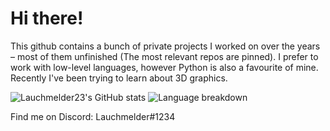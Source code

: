 # Hi there!

<!--
**Lauchmelder23/Lauchmelder23** is a ✨ _special_ ✨ repository because its `README.md` (this file) appears on your GitHub profile.
-->

This github contains a bunch of private projects I worked on over the years – most of them unfinished (The most relevant repos are pinned). I prefer to work with low-level languages, however Python is also a favourite of mine. Recently I've been trying to learn about 3D graphics.

![Lauchmelder23's GitHub stats](https://github-readme-stats.vercel.app/api?username=lauchmelder23&show_icons=true&theme=radical)
![Language breakdown](https://github-readme-stats.vercel.app/api/top-langs/?username=Lauchmelder23&layout=compact&theme=radical)

Find me on Discord: Lauchmelder#1234

